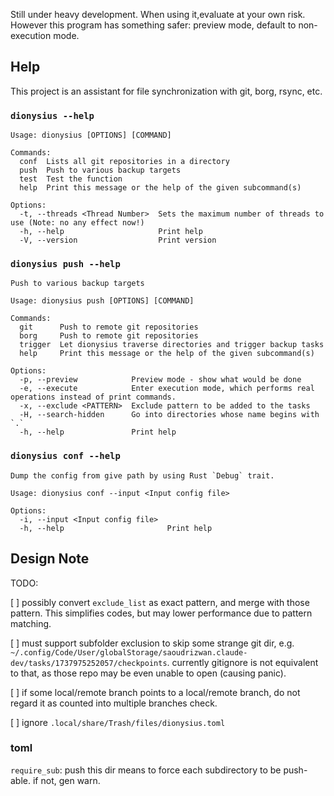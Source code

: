 Still under heavy development. When using it,evaluate at your own risk. However this program has something safer: preview mode, default to non-execution mode.

## Help

This project is an assistant for file synchronization with git, borg, rsync, etc.

### `dionysius --help`


```
Usage: dionysius [OPTIONS] [COMMAND]

Commands:
  conf  Lists all git repositories in a directory
  push  Push to various backup targets
  test  Test the function
  help  Print this message or the help of the given subcommand(s)

Options:
  -t, --threads <Thread Number>  Sets the maximum number of threads to use (Note: no any effect now!)
  -h, --help                     Print help
  -V, --version                  Print version
```

### `dionysius push --help`

```
Push to various backup targets

Usage: dionysius push [OPTIONS] [COMMAND]

Commands:
  git      Push to remote git repositories
  borg     Push to remote git repositories
  trigger  Let dionysius traverse directories and trigger backup tasks
  help     Print this message or the help of the given subcommand(s)

Options:
  -p, --preview            Preview mode - show what would be done
  -e, --execute            Enter execution mode, which performs real operations instead of print commands.
  -x, --exclude <PATTERN>  Exclude pattern to be added to the tasks
  -H, --search-hidden      Go into directories whose name begins with `.`
  -h, --help               Print help
```

### `dionysius conf --help`

```
Dump the config from give path by using Rust `Debug` trait.

Usage: dionysius conf --input <Input config file>

Options:
  -i, --input <Input config file>  
  -h, --help                       Print help
```


## Design Note

TODO:

[ ] possibly convert `exclude_list` as exact pattern, and merge with those pattern. This simplifies codes, but may lower performance due to pattern matching.

[ ] must support subfolder exclusion to skip some strange git dir, e.g. `~/.config/Code/User/globalStorage/saoudrizwan.claude-dev/tasks/1737975252057/checkpoints`. currently gitignore is not equivalent to that, as those repo may be even unable to open (causing panic).

[ ] if some local/remote branch points to a local/remote branch, do not regard it as counted into multiple branches check.

[ ] ignore `.local/share/Trash/files/dionysius.toml`

### toml

`require_sub`: push this dir means to force each subdirectory to be push-able. if not, gen warn.
